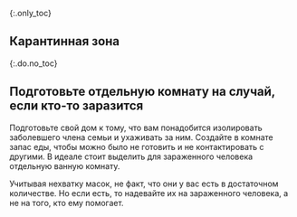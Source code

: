 {:.only_toc}
## Карантинная зона

{:.do.no_toc}
## Подготовьте отдельную комнату на случай, если кто-то заразится
Подготовьте свой дом к тому, что вам понадобится изолировать заболевшего члена семьи и ухаживать за ним. Создайте в комнате запас еды, чтобы можно было не готовить и не контактировать с другими. В идеале стоит выделить для зараженного человека отдельную ванную комнату. 

Учитывая нехватку масок, не факт, что они у вас есть в достаточном количестве. Но если есть, то надевайте их на зараженного человека, а не на того, кто ему помогает. 
